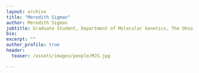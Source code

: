 ```yaml
---
layout: archive
title: "Meredith Sigman"
author: Meredith Sigman
jobtitle: Graduate Student, Department of Molecular Genetics, The Ohio State University
bio:
excerpt: ""
author_profile: true
header:
  teaser: /assets/images/people/MJS.jpg

---
```


